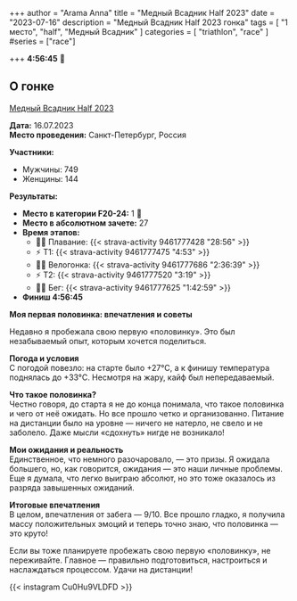 +++
author = "Arama Anna"
title = "Медный Всадник Half 2023"
date = "2023-07-16"
description = "Медный Всадник Half 2023 гонка"
tags = [
    "1 место",
    "half",
    "Медный Всадник"
]
categories = [
    "triathlon",
    "race"
]
#series = ["race"]


+++
**4:56:45**
🥇



<!--more-->

## О гонке

[Медный Всадник Half 2023](https://tristats.ru/RUS/profile/nobrand/mednyy-vsadnik/half/2023)

**Дата:** 16.07.2023  
**Место проведения:** Санкт-Петербург, Россия  

**Участники:**  
- Мужчины: 749  
- Женщины: 144  

**Результаты:**  
- **Место в категории F20-24:** 1 🥇 
- **Место в абсолютном зачете:** 27  
- **Время этапов:**  
  - 🏊‍♀️ Плавание: {{< strava-activity 9461777428 "28:56" >}}
  - ⚡️ Т1:  {{< strava-activity 9461777475 "4:53" >}}
  - 🚴‍♀️ Велогонка: {{< strava-activity 9461777686 "2:36:39" >}}  
  - ⚡️ Т2: {{< strava-activity 9461777520 "3:19" >}}  
  - 🏃‍♀️ Бег: {{< strava-activity 9461777625 "1:42:59" >}}
- **Финиш 4:56:45**

**Моя первая половинка: впечатления и советы**  

Недавно я пробежала свою первую «половинку». Это был незабываемый опыт, которым хочется поделиться.  

**Погода и условия**  
С погодой повезло: на старте было +27°C, а к финишу температура поднялась до +33°C. Несмотря на жару, кайф был непередаваемый.  

**Что такое половинка?**  
Честно говоря, до старта я не до конца понимала, что такое половинка и чего от неё ожидать. Но все прошло четко и организованно. Питание на дистанции было на уровне — ничего не натерло, не свело и не заболело. Даже мысли «сдохнуть» нигде не возникало!  

**Мои ожидания и реальность**  
Единственное, что немного разочаровало, — это призы. Я ожидала большего, но, как говорится, ожидания — это наши личные проблемы. Еще я думала, что легко выиграю абсолют, но это тоже оказалось из разряда завышенных ожиданий.  

**Итоговые впечатления**  
В целом, впечатления от забега — 9/10. Все прошло гладко, я получила массу положительных эмоций и теперь точно знаю, что половинка — это круто!  

Если вы тоже планируете пробежать свою первую «половинку», не переживайте. Главное — правильно подготовиться, настроиться и наслаждаться процессом. Удачи на дистанции!  



{{< instagram Cu0Hu9VLDFD >}}

